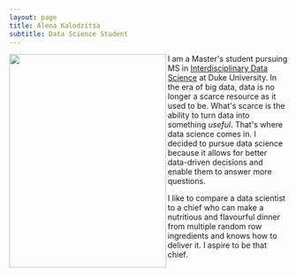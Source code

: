 ```yaml
---
layout: page
title: Alena Kalodzitsa
subtitle: Data Science Student 
---
```


<img align="left" width = "284" height = "386" style="float:left padding-:10px" src="/assets/img/08200007.1.jpg" >



   I am a Master's student pursuing MS in [Interdisciplinary Data Science](https://datascience.duke.edu/) at Duke University. In the era of big data, data is no longer a scarce resource as it used to be. What's scarce is the ability to turn data into something *useful*. That's where data science comes in. I decided to pursue data science because it allows for better data-driven decisions and enable them to answer more questions. 

   I like to compare a data scientist to a chief who can make a nutritious and flavourful dinner from multiple random row ingredients and knows how to deliver it. I aspire to be that chief. 
